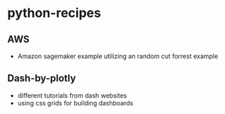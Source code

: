 # python-recipes

## AWS
- Amazon sagemaker example utilizing an random cut forrest example

## Dash-by-plotly
- different tutorials from dash websites
- using css grids for building dashboards
